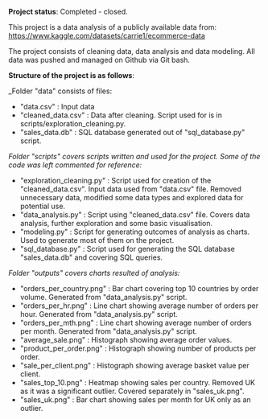 **Project status**: Completed - closed.

This project is a data analysis of a publicly available data from: 
https://www.kaggle.com/datasets/carrie1/ecommerce-data


The project consists of cleaning data, data analysis and data modeling. All data was pushed and managed on Github via Git bash.


**Structure of the project is as follows**:

_Folder "data" consists of files:
- "data.csv" : Input data
- "cleaned_data.csv" : Data after cleaning. Script used for is in scripts/exploration_cleaning.py.
- "sales_data.db" : SQL database generated out of "sql_database.py" script. 


_Folder "scripts" covers scripts written and used for the project. Some of the code was left commented for reference:_
- "exploration_cleaning.py" : Script used for creation of the "cleaned_data.csv". Input data used from "data.csv" file. Removed unnecessary data, modified some data types and explored data for potential use.
- "data_analysis.py" : Script using "cleaned_data.csv" file. Covers data analysis, further exploration and some basic visualisation.
- "modeling.py" : Script for generating outcomes of analysis as charts. Used to generate most of them on the project.
- "sql_database.py" : Script used for generating the SQL database "sales_data.db" and covering SQL queries.

_Folder "outputs" covers charts resulted of analysis:_
- "orders_per_country.png" : Bar chart covering top 10 countries by order volume. Generated from "data_analysis.py" script.
- "orders_per_hr.png" : Line chart showing average number of orders per hour. Generated from "data_analysis.py" script.
- "orders_per_mth.png" : Line chart showing average number of orders per month. Generated from "data_analysis.py" script.
- "average_sale.png" : Histograph showing average order values.
- "product_per_order.png" : Histograph showing number of products per order.
- "sale_per_client.png" : Histograph showing average basket value per client.
- "sales_top_10.png" : Heatmap showing sales per country. Removed UK as it was a significant outlier. Covered separately in "sales_uk.png".
- "sales_uk.png" : Bar chart showing sales per month for UK only as an outlier.